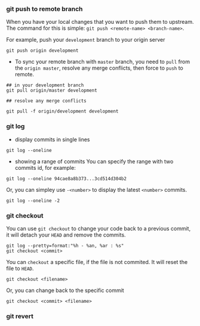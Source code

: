 ### git push to remote branch
When you have your local changes that you want to push them to upstream. The command for this is simple: `git push <remote-name> <branch-name>`. 

For example, push your `development` branch to your origin server
```
git push origin development
```
- To sync your remote branch with `master` branch, you need to `pull` from the `origin master`, resolve any merge conflicts, then force to `push` to remote.
```
## in your development branch
git pull origin/master development

## resolve any merge conflicts

git pull -f origin/development development
```
### git log
- display commits in single lines
```
git log --oneline 
```
- showing a range of commits 
You can specify the range with two commits id, for example:
```
git log --oneline 94cae8a8b373...3cd514d304b2
```
Or, you can simpley use `-<number>` to display the latest `<number>` commits.
```
git log --oneline -2
```


### git checkout
You can use `git checkout` to change your code back to a previous commit, it will detach your `HEAD` and remove the commits.
```
git log --pretty=format:"%h - %an, %ar : %s"
git checkout <commit>
```
You can `checkout` a specific file, if the file is not commited. It will reset the file to `HEAD`.
```
git checkout <filename>
```
Or, you can change back to the specific commit
```
git checkout <commit> <filename>
```

### git revert
